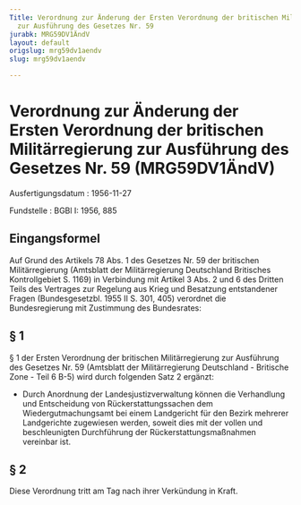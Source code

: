 ```yaml
---
Title: Verordnung zur Änderung der Ersten Verordnung der britischen Militärregierung
  zur Ausführung des Gesetzes Nr. 59
jurabk: MRG59DV1ÄndV
layout: default
origslug: mrg59dv1aendv
slug: mrg59dv1aendv

---
```


# Verordnung zur Änderung der Ersten Verordnung der britischen Militärregierung zur Ausführung des Gesetzes Nr. 59 (MRG59DV1ÄndV)

Ausfertigungsdatum
:   1956-11-27

Fundstelle
:   BGBl I: 1956, 885



## Eingangsformel

Auf Grund des Artikels 78 Abs. 1 des Gesetzes Nr. 59 der britischen
Militärregierung (Amtsblatt der Militärregierung Deutschland
Britisches Kontrollgebiet S. 1169) in Verbindung mit Artikel 3 Abs. 2
und 6 des Dritten Teils des Vertrages zur Regelung aus Krieg und
Besatzung entstandener Fragen (Bundesgesetzbl. 1955 II S. 301, 405)
verordnet die Bundesregierung mit Zustimmung des Bundesrates:


## § 1

§ 1 der Ersten Verordnung der britischen Militärregierung zur
Ausführung des Gesetzes Nr. 59 (Amtsblatt der Militärregierung
Deutschland - Britische Zone - Teil 6 B-5) wird durch folgenden Satz 2
ergänzt:

*   Durch Anordnung der Landesjustizverwaltung können die Verhandlung und
    Entscheidung von Rückerstattungssachen dem Wiedergutmachungsamt bei
    einem Landgericht für den Bezirk mehrerer Landgerichte zugewiesen
    werden, soweit dies mit der vollen und beschleunigten Durchführung der
    Rückerstattungsmaßnahmen vereinbar ist.





## § 2

Diese Verordnung tritt am Tag nach ihrer Verkündung in Kraft.

